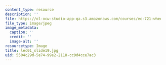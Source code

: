 ```yaml
---
content_type: resource
description: ''
file: https://ol-ocw-studio-app-qa.s3.amazonaws.com/courses/ec-721-wheelchair-design-in-developing-countries-spring-2009/5504c29d5e7499e22118cc9d4cce7ac3_lec01_slide19.jpg
file_type: image/jpeg
image_metadata:
  caption: ''
  credit: ''
  image-alt: ''
resourcetype: Image
title: lec01_slide19.jpg
uid: 5504c29d-5e74-99e2-2118-cc9d4cce7ac3
---
```

